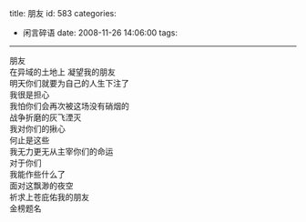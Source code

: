 title: 朋友
id: 583
categories:
  - 闲言碎语
date: 2008-11-26 14:06:00
tags:
---

朋友
</br>在异域的土地上 凝望我的朋友
</br>明天你们就要为自己的人生下注了
</br>我很是担心
</br>我怕你们会再次被这场没有硝烟的
</br>战争折磨的灰飞湮灭
</br>我对你们的揪心
</br>何止是这些
</br>我无力更无从主宰你们的命运
</br>对于你们
</br>我能作些什么了
</br>面对这飘渺的夜空
</br>祈求上苍庇佑我的朋友
</br>金榜题名